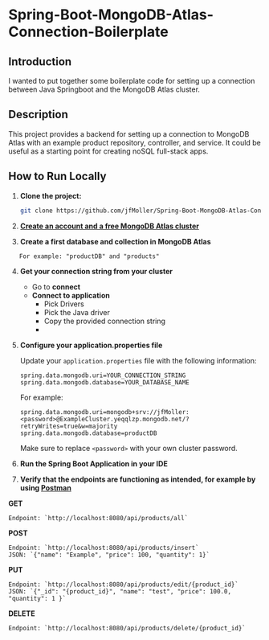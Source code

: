 # **Spring-Boot-MongoDB-Atlas-Connection-Boilerplate**

## Introduction

I wanted to put together some boilerplate code for setting up a connection between Java Springboot and the MongoDB Atlas cluster.

## Description

This project provides a backend for setting up a connection to MongoDB Atlas with an example product repository, controller, and service. It could be useful as a starting point for creating noSQL full-stack apps.

## How to Run Locally

1. **Clone the project:**

    ```bash
    git clone https://github.com/jfMoller/Spring-Boot-MongoDB-Atlas-Connection-Boilerplate.git
    ```

2. [**Create an account and a free MongoDB Atlas cluster**](https://www.mongodb.com/cloud/atlas)
   

3. **Create a first database and collection in MongoDB Atlas**
```
   For example: "productDB" and "products"
```
4. **Get your connection string from your cluster**

    - Go to **connect**
    - **Connect to application**
      - Pick Drivers
      - Pick the Java driver
      - Copy the provided connection string
      - 

5. **Configure your application.properties file**

   Update your `application.properties` file with the following information:

    ```properties
    spring.data.mongodb.uri=YOUR_CONNECTION_STRING
    spring.data.mongodb.database=YOUR_DATABASE_NAME
    ```

   For example:
    ```properties
    spring.data.mongodb.uri=mongodb+srv://jfMoller:<password>@ExampleCluster.yeqqlzp.mongodb.net/?retryWrites=true&w=majority
    spring.data.mongodb.database=productDB
    ```
   Make sure to replace `<password>` with your own cluster password.


6. **Run the Spring Boot Application in your IDE**


7. **Verify that the endpoints are functioning as intended, for example by using [**Postman**](https://www.postman.com/downloads/)**

**GET**
```
Endpoint: `http://localhost:8080/api/products/all`
```
**POST**
```
Endpoint: `http://localhost:8080/api/products/insert`
JSON: `{"name": "Example", "price": 100, "quantity": 1}`
```
**PUT**
```
Endpoint: `http://localhost:8080/api/products/edit/{product_id}`
JSON: `{"_id": "{product_id}", "name": "test", "price": 100.0, "quantity": 1 }`
```
**DELETE**
```
Endpoint: `http://localhost:8080/api/products/delete/{product_id}`
```
    
  
    
